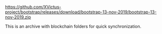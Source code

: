https://github.com/XVictus-project/bootstrap/releases/download/bootstrap-13-nov-2019/bootstrap-13-nov-2019.zip

This is an archive with blockchain folders for quick synchronization.

